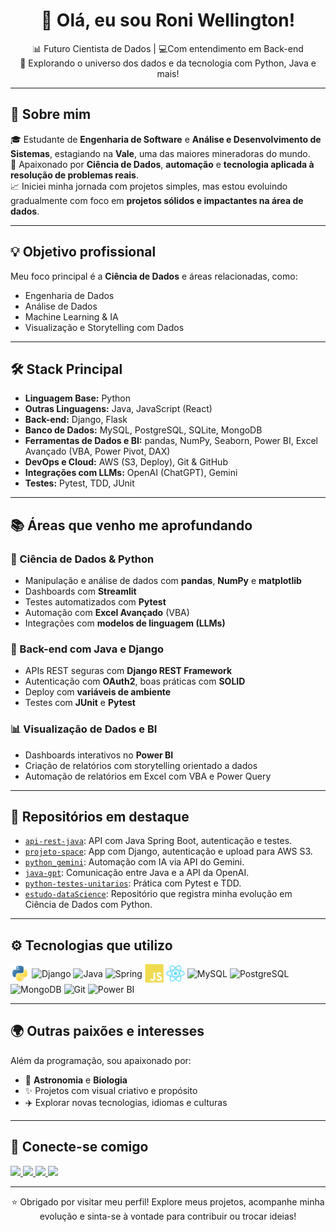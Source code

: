 <h1 align="center">👋 Olá, eu sou Roni Wellington!</h1>

<p align="center">
  📊 Futuro Cientista de Dados | 💻Com entendimento em Back-end <br>
  🚀 Explorando o universo dos dados e da tecnologia com Python, Java e mais!
</p>

---

## 🧠 Sobre mim

🎓 Estudante de **Engenharia de Software** e **Análise e Desenvolvimento de Sistemas**, estagiando na **Vale**, uma das maiores mineradoras do mundo.  
🧪 Apaixonado por **Ciência de Dados**, **automação** e **tecnologia aplicada à resolução de problemas reais**.  
📈 Iniciei minha jornada com projetos simples, mas estou evoluindo gradualmente com foco em **projetos sólidos e impactantes na área de dados**.

---

## 💡 Objetivo profissional

Meu foco principal é a **Ciência de Dados** e áreas relacionadas, como:

- Engenharia de Dados
- Análise de Dados
- Machine Learning & IA
- Visualização e Storytelling com Dados

---

## 🛠️ Stack Principal

- **Linguagem Base:** Python
- **Outras Linguagens:** Java, JavaScript (React)
- **Back-end:** Django, Flask
- **Banco de Dados:** MySQL, PostgreSQL, SQLite, MongoDB
- **Ferramentas de Dados e BI:** pandas, NumPy, Seaborn, Power BI, Excel Avançado (VBA, Power Pivot, DAX)
- **DevOps e Cloud:** AWS (S3, Deploy), Git & GitHub
- **Integrações com LLMs:** OpenAI (ChatGPT), Gemini
- **Testes:** Pytest, TDD, JUnit

---

## 📚 Áreas que venho me aprofundando

### 🧬 Ciência de Dados & Python
- Manipulação e análise de dados com **pandas**, **NumPy** e **matplotlib**
- Dashboards com **Streamlit**
- Testes automatizados com **Pytest**
- Automação com **Excel Avançado** (VBA)
- Integrações com **modelos de linguagem (LLMs)**

### 🧱 Back-end com Java e Django
- APIs REST seguras com  **Django REST Framework**
- Autenticação com **OAuth2**, boas práticas com **SOLID**
- Deploy com **variáveis de ambiente**
- Testes com **JUnit** e **Pytest**

### 📊 Visualização de Dados e BI
- Dashboards interativos no **Power BI**
- Criação de relatórios com storytelling orientado a dados
- Automação de relatórios em Excel com VBA e Power Query

---

## 🌟 Repositórios em destaque

- [`api-rest-java`](https://github.com/RoniWellinton/api-rest-java): API com Java Spring Boot, autenticação e testes.
- [`projeto-space`](https://github.com/RoniWellinton/projeto-space): App com Django, autenticação e upload para AWS S3.
- [`python_gemini`](https://github.com/RoniWellinton/python_gemini): Automação com IA via API do Gemini.
- [`java-gpt`](https://github.com/RoniWellinton/java-gpt): Comunicação entre Java e a API da OpenAI.
- [`python-testes-unitarios`](https://github.com/RoniWellinton/python-testes-unitarios): Prática com Pytest e TDD.
- [`estudo-dataScience`](https://github.com/RoniWellinton/estudo-dataScience): Repositório que registra minha evolução em Ciência de Dados com Python.

---

## ⚙️ Tecnologias que utilizo

<div style="display: inline_block">
  <img align="center" alt="Python" height="30" src="https://raw.githubusercontent.com/devicons/devicon/master/icons/python/python-original.svg">
  <img align="center" alt="Django" height="30" src="https://cdn.worldvectorlogo.com/logos/django.svg">
  <img align="center" alt="Java" height="30" src="https://cdn.jsdelivr.net/gh/devicons/devicon/icons/java/java-original.svg">
  <img align="center" alt="Spring" height="30" src="https://cdn.jsdelivr.net/gh/devicons/devicon/icons/spring/spring-original.svg">
  <img align="center" alt="JavaScript" height="30" src="https://raw.githubusercontent.com/devicons/devicon/master/icons/javascript/javascript-plain.svg">
  <img align="center" alt="React" height="30" src="https://raw.githubusercontent.com/devicons/devicon/master/icons/react/react-original.svg">
  <img align="center" alt="MySQL" height="30" src="https://cdn.jsdelivr.net/gh/devicons/devicon/icons/mysql/mysql-original.svg">
  <img align="center" alt="PostgreSQL" height="30" src="https://cdn.jsdelivr.net/gh/devicons/devicon/icons/postgresql/postgresql-original.svg">
  <img align="center" alt="MongoDB" height="30" src="https://cdn.jsdelivr.net/gh/devicons/devicon/icons/mongodb/mongodb-original.svg">
  <img align="center" alt="Git" height="30" src="https://cdn.jsdelivr.net/gh/devicons/devicon/icons/git/git-original.svg">
  <img align="center" alt="Power BI" height="30" src="https://cdn.worldvectorlogo.com/logos/power-bi-1.svg">
</div>

---

## 🌍 Outras paixões e interesses

Além da programação, sou apaixonado por:

- 🌌 **Astronomia** e **Biologia**
- ✨ Projetos com visual criativo e propósito
- ✈️ Explorar novas tecnologias, idiomas e culturas

---

## 📲 Conecte-se comigo

<div>
  <a href="https://www.youtube.com/@roni23wellington/playlists" target="_blank">
    <img src="https://img.shields.io/badge/Youtube-red?style=for-the-badge&logo=youtube&logoColor=white">
  </a>
  <a href="https://www.instagram.com/roniwellington/" target="_blank">
    <img src="https://img.shields.io/badge/Instagram-purple?style=for-the-badge&logo=instagram&logoColor=white">
  </a>
  <a href="mailto:roniwellington@gmail.com" target="_blank">
    <img src="https://img.shields.io/badge/Gmail-darkred?style=for-the-badge&logo=gmail&logoColor=white">
  </a>
  <a href="https://www.linkedin.com/in/roniwellington" target="_blank">
    <img src="https://img.shields.io/badge/LinkedIn-blue?style=for-the-badge&logo=linkedin&logoColor=white">
  </a>
</div>

---

<p align="center">
  ⭐ Obrigado por visitar meu perfil! Explore meus projetos, acompanhe minha evolução e sinta-se à vontade para contribuir ou trocar ideias!
</p>
